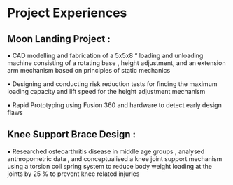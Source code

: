 # Project Experiences 

## Moon Landing Project :

• CAD modelling and fabrication of a 5x5x8 “ loading and unloading machine consisting of a rotating base , height adjustment, and an extension arm mechanism based             on principles of static mechanics

• Designing and conducting risk reduction tests for finding the maximum loading capacity and lift speed for the height adjustment mechanism

• Rapid Prototyping using Fusion 360 and hardware to detect early design flaws

## Knee Support Brace Design :

• Researched osteoarthritis disease in middle age groups , analysed anthropometric data , and conceptualised a knee joint support mechanism using a torsion coil spring system to reduce body weight loading at the joints by 25 % to prevent knee related injuries
